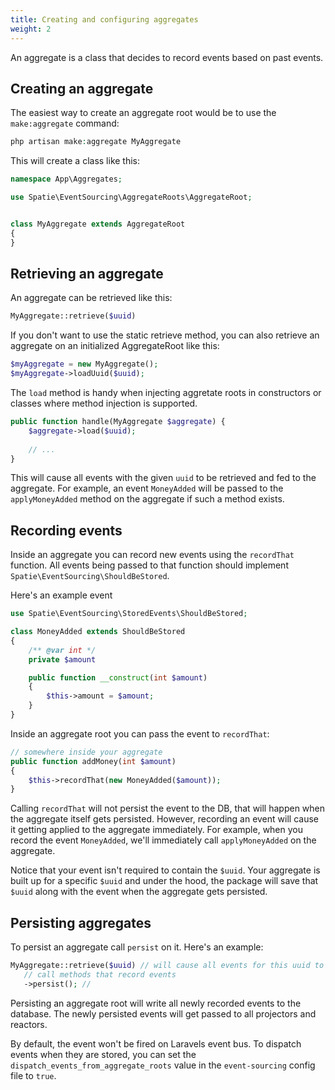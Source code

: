 ```yaml
---
title: Creating and configuring aggregates
weight: 2
---
```


An aggregate is a class that decides to record events based on past events.

## Creating an aggregate

The easiest way to create an aggregate root would be to use the `make:aggregate` command:

```php
php artisan make:aggregate MyAggregate
```

This will create a class like this:

```php
namespace App\Aggregates;

use Spatie\EventSourcing\AggregateRoots\AggregateRoot;


class MyAggregate extends AggregateRoot
{
}
```

## Retrieving an aggregate

An aggregate can be retrieved like this:

```php
MyAggregate::retrieve($uuid)
```
If you don't want to use the static retrieve method, you can also retrieve an aggregate on an initialized AggregateRoot like this: 

```php
$myAggregate = new MyAggregate();
$myAggregate->loadUuid($uuid);
```

The `load` method is handy when injecting aggretate roots in constructors or classes where method injection is supported.

```php
public function handle(MyAggregate $aggregate) {
    $aggregate->load($uuid);
    
    // ...
}
```

This will cause all events with the given `uuid` to be retrieved and fed to the aggregate. For example, an event `MoneyAdded` will be passed to the `applyMoneyAdded` method on the aggregate if such a method exists.


## Recording events

Inside an aggregate you can record new events using the `recordThat` function. All events being passed to that function should implement `Spatie\EventSourcing\ShouldBeStored`.

Here's an example event

```php
use Spatie\EventSourcing\StoredEvents\ShouldBeStored;

class MoneyAdded extends ShouldBeStored
{
    /** @var int */
    private $amount

    public function __construct(int $amount)
    {
        $this->amount = $amount;
    }
}
```

Inside an aggregate root you can pass the event to `recordThat`:

```php
// somewhere inside your aggregate
public function addMoney(int $amount)
{
    $this->recordThat(new MoneyAdded($amount));
}
```

Calling `recordThat` will not persist the event to the DB, that will happen when the aggregate itself gets persisted. However, recording an event will cause it getting applied to the aggregate immediately. For example, when you record the event `MoneyAdded`, we'll immediately call `applyMoneyAdded` on the aggregate.

Notice that your event isn't required to contain the `$uuid`. Your aggregate is built up for a specific `$uuid` and under the hood, the package will save that `$uuid` along with the event when the aggregate gets persisted.

## Persisting aggregates

To persist an aggregate call `persist` on it. Here's an example:

```php
MyAggregate::retrieve($uuid) // will cause all events for this uuid to be fed to the `apply*` methods
   // call methods that record events
   ->persist(); //
```

Persisting an aggregate root will write all newly recorded events to the database. The newly persisted events will get passed to all projectors and reactors.

By default, the event won't be fired on Laravels event bus. To dispatch events when they are stored, you can set the `dispatch_events_from_aggregate_roots` value in the `event-sourcing` config file to `true`. 
